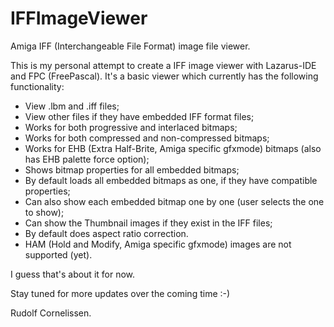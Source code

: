 # IFFImageViewer
Amiga IFF (Interchangeable File Format) image file viewer.

This is my personal attempt to create a IFF image viewer with Lazarus-IDE and FPC (FreePascal). It's a basic viewer which currently has the following functionality:

- View .lbm and .iff files;
- View other files if they have embedded IFF format files;
- Works for both progressive and interlaced bitmaps;
- Works for both compressed and non-compressed bitmaps;
- Works for EHB (Extra Half-Brite, Amiga specific gfxmode) bitmaps (also has EHB palette force option);
- Shows bitmap properties for all embedded bitmaps;
- By default loads all embedded bitmaps as one, if they have compatible properties;
- Can also show each embedded bitmap one by one (user selects the one to show);
- Can show the Thumbnail images if they exist in the IFF files;
- By default does aspect ratio correction.
- HAM (Hold and Modify, Amiga specific gfxmode) images are not supported (yet).

I guess that's about it for now.

Stay tuned for more updates over the coming time :-)

Rudolf Cornelissen.
